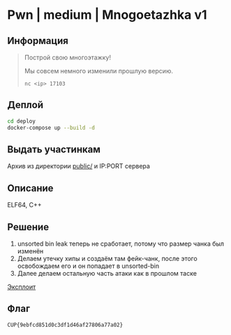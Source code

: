 # Pwn | medium | Mnogoetazhka v1

## Информация

> Построй свою многоэтажку!
>
> Мы совсем немного изменили прошлую версию.
> 
> `nc <ip> 17103`
>

## Деплой

```sh
cd deploy
docker-compose up --build -d
```

## Выдать участинкам

Архив из директории [public/](public/) и IP:PORT сервера

## Описание

ELF64, C++

## Решение

1. unsorted bin leak теперь не сработает, потому что размер чанка был изменён
2. Делаем утечку хипы и создаём там фейк-чанк, после этого освобождаем его и он попадает в unsorted-bin
3. Далее делаем остальную часть атаки как в прошлом таске

[Эксплоит](solution/sploit.py)

## Флаг

`CUP{9ebfcd851d0c3df1d46af27806a77a02}`